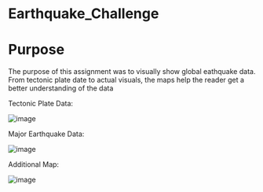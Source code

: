 # Earthquake_Challenge


# Purpose

The purpose of this assignment was to visually show global eathquake data. From tectonic plate date to actual visuals, the maps help the reader get a better understanding of the data

Tectonic Plate Data:


![image](https://user-images.githubusercontent.com/101299252/178182169-a5201a6b-f577-4084-8283-e7ec5c365718.png)


Major Earthquake Data:


![image](https://user-images.githubusercontent.com/101299252/178182230-e66ad88f-a050-4ee2-aa81-eb7d08ab9c45.png)



Additional Map:


![image](https://user-images.githubusercontent.com/101299252/178182258-2291c854-1243-48dc-a68a-dacdaff8343a.png)


